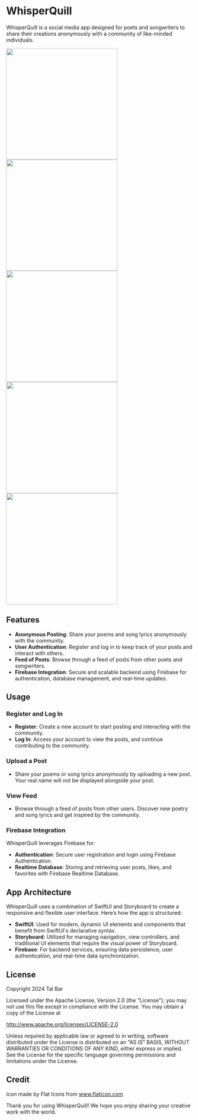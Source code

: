 # WhisperQuill

WhisperQuill is a social media app designed for poets and songwriters to share their creations anonymously with a community of like-minded individuals. 

<img src="https://github.com/TalBar4444/WhisperQuill/img_welcome.png" width="300">
<img src="https://github.com/TalBar4444/WhisperQuill/blob/master/img_register.png" width="300">
<img src="https://github.com/TalBar4444/WhisperQuill/blob/master/img_login.png" width="300">
<img src="https://github.com/TalBar4444/WhisperQuill/blob/master/img_home_feed.png" width="300">
<img src="https://github.com/TalBar4444/WhisperQuill/blob/master/img_newpost.png" width="300">


## Features

- **Anonymous Posting**: Share your poems and song lyrics anonymously with the community.
- **User Authentication**: Register and log in to keep track of your posts and interact with others.
- **Feed of Posts**: Browse through a feed of posts from other poets and songwriters.
- **Firebase Integration**: Secure and scalable backend using Firebase for authentication, database management, and real-time updates.

## Usage

### Register and Log In
- **Register**: Create a new account to start posting and interacting with the community.
- **Log In**: Access your account to view the posts, and continue contributing to the community.

### Upload a Post
- Share your poems or song lyrics anonymously by uploading a new post. Your real name will not be displayed alongside your post.

### View Feed
- Browse through a feed of posts from other users. Discover new poetry and song lyrics and get inspired by the community.

### Firebase Integration
WhisperQuill leverages Firebase for:
- **Authentication**: Secure user registration and login using Firebase Authentication.
- **Realtime Database**: Storing and retrieving user posts, likes, and favorites with Firebase Realtime Database.

## App Architecture

WhisperQuill uses a combination of SwiftUI and Storyboard to create a responsive and flexible user interface. Here’s how the app is structured:

- **SwiftUI**: Used for modern, dynamic UI elements and components that benefit from SwiftUI's declarative syntax.
- **Storyboard**: Utilized for managing navigation, view controllers, and traditional UI elements that require the visual power of Storyboard.
- **Firebase**: For backend services, ensuring data persistence, user authentication, and real-time data synchronization.

## License

Copyright 2024 Tal Bar

Licensed under the Apache License, Version 2.0 (the "License");
you may not use this file except in compliance with the License.
You may obtain a copy of the License at

   http://www.apache.org/licenses/LICENSE-2.0

Unless required by applicable law or agreed to in writing, software
distributed under the License is distributed on an "AS IS" BASIS,
WITHOUT WARRANTIES OR CONDITIONS OF ANY KIND, either express or implied.
See the License for the specific language governing permissions and
limitations under the License.

## Credit

Icon made by Flat Icons from www.flaticon.com

Thank you for using WhisperQuill! We hope you enjoy sharing your creative work with the world.
